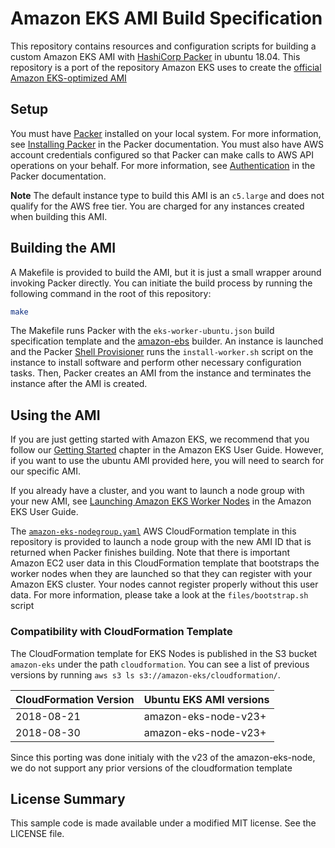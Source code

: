 # Amazon EKS AMI Build Specification

This repository contains resources and configuration scripts for building a
custom Amazon EKS AMI with [HashiCorp Packer](https://www.packer.io/) in ubuntu 18.04.
This repository is a port of the repository Amazon EKS uses to create the [official Amazon
EKS-optimized AMI](https://github.com/awslabs/amazon-eks-ami)

## Setup

You must have [Packer](https://www.packer.io/) installed on your local system.
For more information, see [Installing Packer](https://www.packer.io/docs/install/index.html)
in the Packer documentation. You must also have AWS account credentials
configured so that Packer can make calls to AWS API operations on your behalf.
For more information, see [Authentication](https://www.packer.io/docs/builders/amazon.html#specifying-amazon-credentials)
in the Packer documentation.

**Note**
The default instance type to build this AMI is an `c5.large` and does not
qualify for the AWS free tier. You are charged for any instances created
when building this AMI.

## Building the AMI

A Makefile is provided to build the AMI, but it is just a small wrapper around
invoking Packer directly. You can initiate the build process by running the
following command in the root of this repository:

```bash
make
```

The Makefile runs Packer with the `eks-worker-ubuntu.json` build specification
template and the [amazon-ebs](https://www.packer.io/docs/builders/amazon-ebs.html)
builder. An instance is launched and the Packer [Shell
Provisioner](https://www.packer.io/docs/provisioners/shell.html) runs the
`install-worker.sh` script on the instance to install software and perform other
necessary configuration tasks.  Then, Packer creates an AMI from the instance
and terminates the instance after the AMI is created.

## Using the AMI

If you are just getting started with Amazon EKS, we recommend that you follow
our [Getting Started](https://docs.aws.amazon.com/eks/latest/userguide/getting-started.html)
chapter in the Amazon EKS User Guide. However, if you want to use the ubuntu AMI provided
here, you will need to search for our specific AMI. 

If you already have a cluster, and you want to launch a node group with your
new AMI, see [Launching Amazon EKS Worker Nodes](https://docs.aws.amazon.com/eks/latest/userguide/launch-workers.html)
in the Amazon EKS User Guide.

The [`amazon-eks-nodegroup.yaml`](amazon-eks-nodegroup.yaml) AWS CloudFormation
template in this repository is provided to launch a node group with the new AMI
ID that is returned when Packer finishes building. Note that there is important
Amazon EC2 user data in this CloudFormation template that bootstraps the worker
nodes when they are launched so that they can register with your Amazon EKS
cluster. Your nodes cannot register properly without this user data.  For
more information, please take a look at the `files/bootstrap.sh` script

### Compatibility with CloudFormation Template

The CloudFormation template for EKS Nodes is published in the S3 bucket
`amazon-eks` under the path `cloudformation`. You can see a list of previous
versions by running `aws s3 ls s3://amazon-eks/cloudformation/`.

| CloudFormation Version | Ubuntu EKS AMI versions |
| ---------------------- | ----------------------- |
| 2018-08-21             | amazon-eks-node-v23+    |
| 2018-08-30             | amazon-eks-node-v23+    |

Since this porting was done initialy with the v23 of the amazon-eks-node,
we do not support any prior versions of the cloudformation template

## License Summary

This sample code is made available under a modified MIT license. See the LICENSE file.
